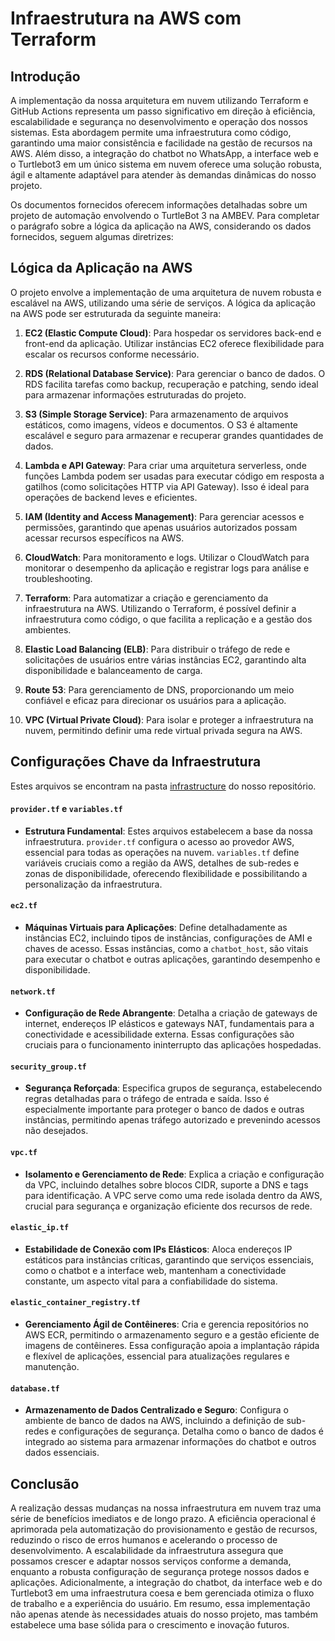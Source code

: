 # Infraestrutura na AWS com Terraform

## Introdução

A implementação da nossa arquitetura em nuvem utilizando Terraform e GitHub Actions representa um passo significativo em direção à eficiência, escalabilidade e segurança no desenvolvimento e operação dos nossos sistemas. Esta abordagem permite uma infraestrutura como código, garantindo uma maior consistência e facilidade na gestão de recursos na AWS. Além disso, a integração do chatbot no WhatsApp, a interface web e o Turtlebot3 em um único sistema em nuvem oferece uma solução robusta, ágil e altamente adaptável para atender às demandas dinâmicas do nosso projeto.

Os documentos fornecidos oferecem informações detalhadas sobre um projeto de automação envolvendo o TurtleBot 3 na AMBEV. Para completar o parágrafo sobre a lógica da aplicação na AWS, considerando os dados fornecidos, seguem algumas diretrizes:

## Lógica da Aplicação na AWS

O projeto envolve a implementação de uma arquitetura de nuvem robusta e escalável na AWS, utilizando uma série de serviços. A lógica da aplicação na AWS pode ser estruturada da seguinte maneira:

1. **EC2 (Elastic Compute Cloud)**: Para hospedar os servidores back-end e front-end da aplicação. Utilizar instâncias EC2 oferece flexibilidade para escalar os recursos conforme necessário.

2. **RDS (Relational Database Service)**: Para gerenciar o banco de dados. O RDS facilita tarefas como backup, recuperação e patching, sendo ideal para armazenar informações estruturadas do projeto.

3. **S3 (Simple Storage Service)**: Para armazenamento de arquivos estáticos, como imagens, vídeos e documentos. O S3 é altamente escalável e seguro para armazenar e recuperar grandes quantidades de dados.

4. **Lambda e API Gateway**: Para criar uma arquitetura serverless, onde funções Lambda podem ser usadas para executar código em resposta a gatilhos (como solicitações HTTP via API Gateway). Isso é ideal para operações de backend leves e eficientes.

5. **IAM (Identity and Access Management)**: Para gerenciar acessos e permissões, garantindo que apenas usuários autorizados possam acessar recursos específicos na AWS.

6. **CloudWatch**: Para monitoramento e logs. Utilizar o CloudWatch para monitorar o desempenho da aplicação e registrar logs para análise e troubleshooting.

7. **Terraform**: Para automatizar a criação e gerenciamento da infraestrutura na AWS. Utilizando o Terraform, é possível definir a infraestrutura como código, o que facilita a replicação e a gestão dos ambientes.

8. **Elastic Load Balancing (ELB)**: Para distribuir o tráfego de rede e solicitações de usuários entre várias instâncias EC2, garantindo alta disponibilidade e balanceamento de carga.

9. **Route 53**: Para gerenciamento de DNS, proporcionando um meio confiável e eficaz para direcionar os usuários para a aplicação.

10. **VPC (Virtual Private Cloud)**: Para isolar e proteger a infraestrutura na nuvem, permitindo definir uma rede virtual privada segura na AWS.

## Configurações Chave da Infraestrutura

Estes arquivos se encontram na pasta [infrastructure](https://github.com/2023M8T2-Inteli/grupo4/tree/main/infrastructure) do nosso repositório.

#### `provider.tf` e `variables.tf`
- **Estrutura Fundamental**: Estes arquivos estabelecem a base da nossa infraestrutura. `provider.tf` configura o acesso ao provedor AWS, essencial para todas as operações na nuvem. `variables.tf` define variáveis cruciais como a região da AWS, detalhes de sub-redes e zonas de disponibilidade, oferecendo flexibilidade e possibilitando a personalização da infraestrutura.

#### `ec2.tf`
- **Máquinas Virtuais para Aplicações**: Define detalhadamente as instâncias EC2, incluindo tipos de instâncias, configurações de AMI e chaves de acesso. Essas instâncias, como a `chatbot_host`, são vitais para executar o chatbot e outras aplicações, garantindo desempenho e disponibilidade.

#### `network.tf`
- **Configuração de Rede Abrangente**: Detalha a criação de gateways de internet, endereços IP elásticos e gateways NAT, fundamentais para a conectividade e acessibilidade externa. Essas configurações são cruciais para o funcionamento ininterrupto das aplicações hospedadas.

#### `security_group.tf`
- **Segurança Reforçada**: Especifica grupos de segurança, estabelecendo regras detalhadas para o tráfego de entrada e saída. Isso é especialmente importante para proteger o banco de dados e outras instâncias, permitindo apenas tráfego autorizado e prevenindo acessos não desejados.

#### `vpc.tf`
- **Isolamento e Gerenciamento de Rede**: Explica a criação e configuração da VPC, incluindo detalhes sobre blocos CIDR, suporte a DNS e tags para identificação. A VPC serve como uma rede isolada dentro da AWS, crucial para segurança e organização eficiente dos recursos de rede.

#### `elastic_ip.tf`
- **Estabilidade de Conexão com IPs Elásticos**: Aloca endereços IP estáticos para instâncias críticas, garantindo que serviços essenciais, como o chatbot e a interface web, mantenham a conectividade constante, um aspecto vital para a confiabilidade do sistema.

#### `elastic_container_registry.tf`
- **Gerenciamento Ágil de Contêineres**: Cria e gerencia repositórios no AWS ECR, permitindo o armazenamento seguro e a gestão eficiente de imagens de contêineres. Essa configuração apoia a implantação rápida e flexível de aplicações, essencial para atualizações regulares e manutenção.

#### `database.tf`
- **Armazenamento de Dados Centralizado e Seguro**: Configura o ambiente de banco de dados na AWS, incluindo a definição de sub-redes e configurações de segurança. Detalha como o banco de dados é integrado ao sistema para armazenar informações do chatbot e outros dados essenciais.

## Conclusão

A realização dessas mudanças na nossa infraestrutura em nuvem traz uma série de benefícios imediatos e de longo prazo. A eficiência operacional é aprimorada pela automatização do provisionamento e gestão de recursos, reduzindo o risco de erros humanos e acelerando o processo de desenvolvimento. A escalabilidade da infraestrutura assegura que possamos crescer e adaptar nossos serviços conforme a demanda, enquanto a robusta configuração de segurança protege nossos dados e aplicações. Adicionalmente, a integração do chatbot, da interface web e do Turtlebot3 em uma infraestrutura coesa e bem gerenciada otimiza o fluxo de trabalho e a experiência do usuário. Em resumo, essa implementação não apenas atende às necessidades atuais do nosso projeto, mas também estabelece uma base sólida para o crescimento e inovação futuros.